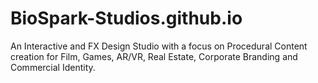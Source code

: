 # BioSpark-Studios.github.io
An Interactive and FX Design Studio with a focus on Procedural Content creation for Film, Games, AR/VR, Real Estate, Corporate Branding and Commercial Identity.
